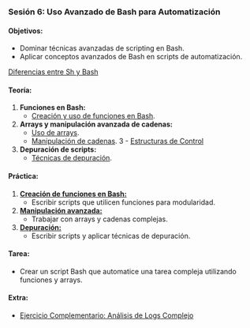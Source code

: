 ### **Sesión 6: Uso Avanzado de Bash para Automatización**
#### **Objetivos:**
- Dominar técnicas avanzadas de scripting en Bash.
- Aplicar conceptos avanzados de Bash en scripts de automatización.

[Diferencias entre Sh y Bash](sh-bash.md)

#### **Teoría:**
1. **Funciones en Bash:**
   - [Creación y uso de funciones en Bash](bash.funciones.md).
2. **Arrays y manipulación avanzada de cadenas:**
   - [Uso de arrays](bash.arrays.md).
   - [Manipulación de cadenas](bash.cadenas.md).
3  - [Estructuras de Control](algoritmos.md)
3. **Depuración de scripts:**
   - [Técnicas de depuración](bash.debugging.md).

#### **Práctica:**
1. [**Creación de funciones en Bash:**](practicas/PRACTICA.6.1.md)
   - Escribir scripts que utilicen funciones para modularidad.
2. [**Manipulación avanzada:**](practicas/PRACTICA.6.2.md)
   - Trabajar con arrays y cadenas complejas.
3. [**Depuración:**](practicas/PRACTICA.6.3.md)
   - Escribir scripts y aplicar técnicas de depuración.

#### **Tarea:**
- Crear un script Bash que automatice una tarea compleja utilizando funciones y arrays.

#### **Extra:**
- [Ejercicio Complementario: Análisis de Logs Complejo](extras/EXTRA.6.md)
